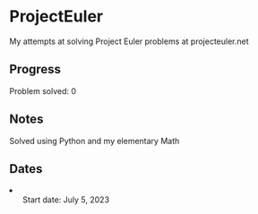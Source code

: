 # ProjectEuler
My attempts at solving Project Euler problems at projecteuler.net

## Progress
Problem solved: 0

## Notes
Solved using Python and my elementary Math

## Dates
<li>
  <ul> Start date: July 5, 2023
</li>
